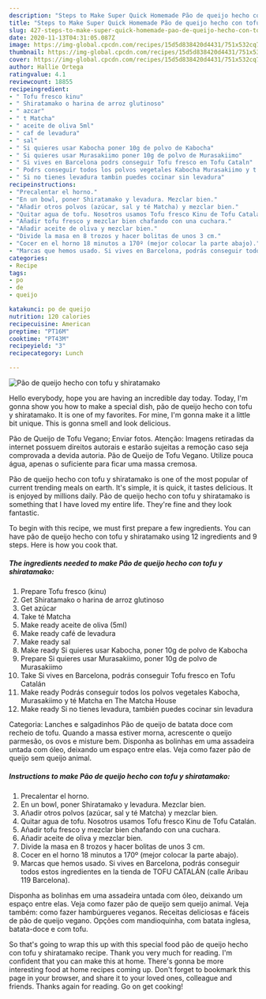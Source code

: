 ```yaml
---
description: "Steps to Make Super Quick Homemade Pão de queijo hecho con tofu y shiratamako"
title: "Steps to Make Super Quick Homemade Pão de queijo hecho con tofu y shiratamako"
slug: 427-steps-to-make-super-quick-homemade-pao-de-queijo-hecho-con-tofu-y-shiratamako
date: 2020-11-13T04:31:05.087Z
image: https://img-global.cpcdn.com/recipes/15d5d838420d4431/751x532cq70/pao-de-queijo-hecho-con-tofu-y-shiratamako-foto-principal.jpg
thumbnail: https://img-global.cpcdn.com/recipes/15d5d838420d4431/751x532cq70/pao-de-queijo-hecho-con-tofu-y-shiratamako-foto-principal.jpg
cover: https://img-global.cpcdn.com/recipes/15d5d838420d4431/751x532cq70/pao-de-queijo-hecho-con-tofu-y-shiratamako-foto-principal.jpg
author: Hallie Ortega
ratingvalue: 4.1
reviewcount: 18855
recipeingredient:
- " Tofu fresco kinu"
- " Shiratamako o harina de arroz glutinoso"
- " azcar"
- " t Matcha"
- " aceite de oliva 5ml"
- " caf de levadura"
- " sal"
- " Si quieres usar Kabocha poner 10g de polvo de Kabocha"
- " Si quieres usar Murasakiimo poner 10g de polvo de Murasakiimo"
- " Si vives en Barcelona podrs conseguir Tofu fresco en Tofu Cataln"
- " Podrs conseguir todos los polvos vegetales Kabocha Murasakiimo y t Matcha en The Matcha House"
- " Si no tienes levadura tambin puedes cocinar sin levadura"
recipeinstructions:
- "Precalentar el horno."
- "En un bowl, poner Shiratamako y levadura. Mezclar bien."
- "Añadir otros polvos (azúcar, sal y té Matcha) y mezclar bien."
- "Quitar agua de tofu. Nosotros usamos Tofu fresco Kinu de Tofu Catalán."
- "Añadir tofu fresco y mezclar bien chafando con una cuchara."
- "Añadir aceite de oliva y mezclar bien."
- "Divide la masa en 8 trozos y hacer bolitas de unos 3 cm."
- "Cocer en el horno 18 minutos a 170º (mejor colocar la parte abajo)."
- "Marcas que hemos usado. Si vives en Barcelona, podrás conseguir todos estos ingredientes en la tienda de TOFU CATALÁN (calle Aribau 119 Barcelona)."
categories:
- Recipe
tags:
- po
- de
- queijo

katakunci: po de queijo 
nutrition: 120 calories
recipecuisine: American
preptime: "PT16M"
cooktime: "PT43M"
recipeyield: "3"
recipecategory: Lunch

---
```



![Pão de queijo hecho con tofu y shiratamako](https://img-global.cpcdn.com/recipes/15d5d838420d4431/751x532cq70/pao-de-queijo-hecho-con-tofu-y-shiratamako-foto-principal.jpg)

Hello everybody, hope you are having an incredible day today. Today, I'm gonna show you how to make a special dish, pão de queijo hecho con tofu y shiratamako. It is one of my favorites. For mine, I'm gonna make it a little bit unique. This is gonna smell and look delicious.

Pão de Queijo de Tofu Vegano; Enviar fotos. Atenção: Imagens retiradas da internet possuem direitos autorais e estarão sujeitas a remoção caso seja comprovada a devida autoria. Pão de Queijo de Tofu Vegano. Utilize pouca água, apenas o suficiente para ficar uma massa cremosa.

Pão de queijo hecho con tofu y shiratamako is one of the most popular of current trending meals on earth. It's simple, it is quick, it tastes delicious. It is enjoyed by millions daily. Pão de queijo hecho con tofu y shiratamako is something that I have loved my entire life. They're fine and they look fantastic.


To begin with this recipe, we must first prepare a few ingredients. You can have pão de queijo hecho con tofu y shiratamako using 12 ingredients and 9 steps. Here is how you cook that.

<!--inarticleads1-->

##### The ingredients needed to make Pão de queijo hecho con tofu y shiratamako:

1. Prepare  Tofu fresco (kinu)
1. Get  Shiratamako o harina de arroz glutinoso
1. Get  azúcar
1. Take  té Matcha
1. Make ready  aceite de oliva (5ml)
1. Make ready  café de levadura
1. Make ready  sal
1. Make ready  Si quieres usar Kabocha, poner 10g de polvo de Kabocha
1. Prepare  Si quieres usar Murasakiimo, poner 10g de polvo de Murasakiimo
1. Take  Si vives en Barcelona, podrás conseguir Tofu fresco en Tofu Catalán
1. Make ready  Podrás conseguir todos los polvos vegetales Kabocha, Murasakiimo y té Matcha en The Matcha House
1. Make ready  Si no tienes levadura, también puedes cocinar sin levadura


Categoria: Lanches e salgadinhos Pão de queijo de batata doce com recheio de tofu. Quando a massa estiver morna, acrescente o queijo parmesão, os ovos e misture bem. Disponha as bolinhas em uma assadeira untada com óleo, deixando um espaço entre elas. Veja como fazer pão de queijo sem queijo animal. 

<!--inarticleads2-->

##### Instructions to make Pão de queijo hecho con tofu y shiratamako:

1. Precalentar el horno.
1. En un bowl, poner Shiratamako y levadura. Mezclar bien.
1. Añadir otros polvos (azúcar, sal y té Matcha) y mezclar bien.
1. Quitar agua de tofu. Nosotros usamos Tofu fresco Kinu de Tofu Catalán.
1. Añadir tofu fresco y mezclar bien chafando con una cuchara.
1. Añadir aceite de oliva y mezclar bien.
1. Divide la masa en 8 trozos y hacer bolitas de unos 3 cm.
1. Cocer en el horno 18 minutos a 170º (mejor colocar la parte abajo).
1. Marcas que hemos usado. Si vives en Barcelona, podrás conseguir todos estos ingredientes en la tienda de TOFU CATALÁN (calle Aribau 119 Barcelona).


Disponha as bolinhas em uma assadeira untada com óleo, deixando um espaço entre elas. Veja como fazer pão de queijo sem queijo animal. Veja também: como fazer hambúrgueres veganos. Receitas deliciosas e fáceis de pão de queijo vegano. Opções com mandioquinha, com batata inglesa, batata-doce e com tofu. 

So that's going to wrap this up with this special food pão de queijo hecho con tofu y shiratamako recipe. Thank you very much for reading. I'm confident that you can make this at home. There's gonna be more interesting food at home recipes coming up. Don't forget to bookmark this page in your browser, and share it to your loved ones, colleague and friends. Thanks again for reading. Go on get cooking!

